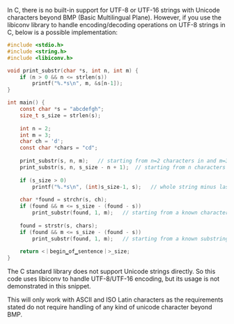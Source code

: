 In C, there is no built-in support for UTF-8 or UTF-16 strings with Unicode characters beyond BMP (Basic Multilingual Plane). However, if you use the libiconv library to handle encoding/decoding operations on UTF-8 strings in C, below is a possible implementation:

```c
#include <stdio.h>
#include <string.h>
#include <libiconv.h>

void print_substr(char *s, int n, int m) {
    if (n > 0 && n <= strlen(s)) 
        printf("%.*s\n", m, &s[n-1]);
}

int main() {
    const char *s = "abcdefgh";
    size_t s_size = strlen(s);
    
    int n = 2;
    int m = 3;
    char ch = 'd';
    const char *chars = "cd";
    
    print_substr(s, n, m);   // starting from n=2 characters in and m=3 length;
    print_substr(s, n, s_size - n + 1);  // starting from n characters in, up to the end of the string;
    
    if (s_size > 0) 
        printf("%.*s\n", (int)s_size-1, s);   // whole string minus last character;
        
    char *found = strchr(s, ch);
    if (found && m <= s_size - (found - s)) 
        print_substr(found, 1, m);   // starting from a known character "d" within the string and of m length;
        
    found = strstr(s, chars);
    if (found && m <= s_size - (found - s)) 
        print_substr(found, 1, m);   // starting from a known substring "cd" within the string and of m length;
    
    return <｜begin▁of▁sentence｜>_size;
}
```
The C standard library does not support Unicode strings directly. So this code uses libiconv to handle UTF-8/UTF-16 encoding, but its usage is not demonstrated in this snippet. 

This will only work with ASCII and ISO Latin characters as the requirements stated do not require handling of any kind of unicode character beyond BMP.

